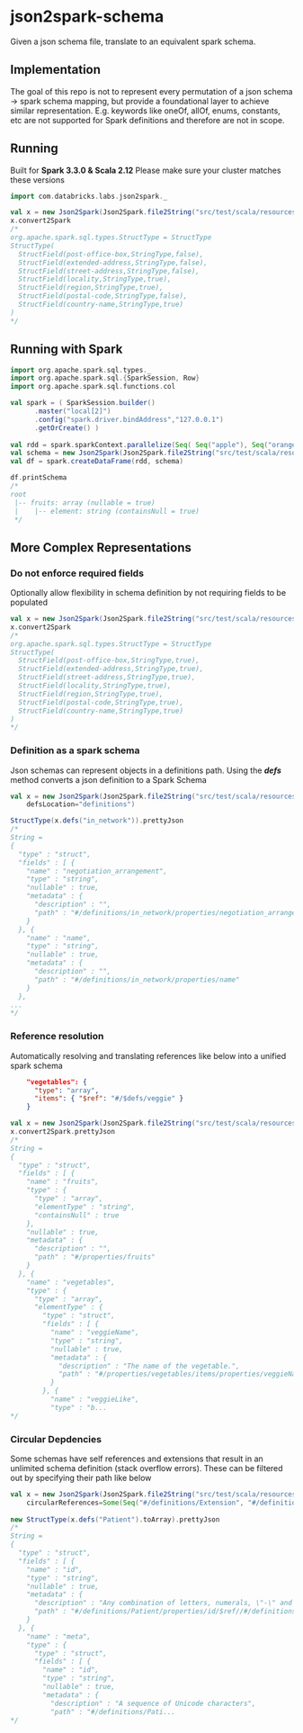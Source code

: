 # json2spark-schema
Given a json schema file, translate to an equivalent spark schema. 

## Implementation
The goal of this repo is not to represent every permutation of a json schema -> spark schema mapping, but provide a foundational layer to achieve similar representation. E.g. keywords like oneOf, allOf, enums, constants, etc are not supported for Spark definitions and therefore are not in scope. 


## Running

Built for **Spark 3.3.0 & Scala 2.12** Please make sure your cluster matches these versions

```scala
import com.databricks.labs.json2spark._ 

val x = new Json2Spark(Json2Spark.file2String("src/test/scala/resources/address.schema.json"))
x.convert2Spark
/*
org.apache.spark.sql.types.StructType = StructType
StructType(
  StructField(post-office-box,StringType,false), 
  StructField(extended-address,StringType,false), 
  StructField(street-address,StringType,false), 
  StructField(locality,StringType,true), 
  StructField(region,StringType,true), 
  StructField(postal-code,StringType,false), 
  StructField(country-name,StringType,true)
)
*/

```

## Running with Spark
```scala
import org.apache.spark.sql.types._
import org.apache.spark.sql.{SparkSession, Row}
import org.apache.spark.sql.functions.col

val spark = ( SparkSession.builder()
      .master("local[2]")
      .config("spark.driver.bindAddress","127.0.0.1") 
      .getOrCreate() )
      
val rdd = spark.sparkContext.parallelize(Seq( Seq("apple"), Seq("orange", "blueberry"), Seq("starfruit"), Seq("mango", "strawberry", "apple"))).map(row => Row(row))
val schema = new Json2Spark(Json2Spark.file2String("src/test/scala/resources/veggies.json")).convert2Spark
val df = spark.createDataFrame(rdd, schema)

df.printSchema
/*
root
 |-- fruits: array (nullable = true)
 |    |-- element: string (containsNull = true)
 */

```

## More Complex Representations 

### Do not enforce required fields
Optionally allow flexibility in schema definition by not requiring fields to be populated

```scala
val x = new Json2Spark(Json2Spark.file2String("src/test/scala/resources/address.schema.json"), enforceRequiredField=false)
x.convert2Spark
/*
org.apache.spark.sql.types.StructType = StructType
StructType(
  StructField(post-office-box,StringType,true), 
  StructField(extended-address,StringType,true), 
  StructField(street-address,StringType,true), 
  StructField(locality,StringType,true), 
  StructField(region,StringType,true), 
  StructField(postal-code,StringType,true), 
  StructField(country-name,StringType,true)
)
*/
```

### Definition as a spark schema
Json schemas can represent objects in a definitions path. Using the ***defs*** method converts a json definition to a Spark Schema

```scala
val x = new Json2Spark(Json2Spark.file2String("src/test/scala/resources/in-network-rates.json"), 
	defsLocation="definitions")

StructType(x.defs("in_network")).prettyJson
/*
String =
{
  "type" : "struct",
  "fields" : [ {
    "name" : "negotiation_arrangement",
    "type" : "string",
    "nullable" : true,
    "metadata" : {
      "description" : "",
      "path" : "#/definitions/in_network/properties/negotiation_arrangement"
    }
  }, {
    "name" : "name",
    "type" : "string",
    "nullable" : true,
    "metadata" : {
      "description" : "",
      "path" : "#/definitions/in_network/properties/name"
    }
  },
...
*/
```

### Reference resolution 
Automatically resolving and translating references like below into a unified spark schema

```json
    "vegetables": {
      "type": "array",
      "items": { "$ref": "#/$defs/veggie" }
    }
```

```scala
val x = new Json2Spark(Json2Spark.file2String("src/test/scala/resources/veggies.schema.json"))
x.convert2Spark.prettyJson
/*
String =
{
  "type" : "struct",
  "fields" : [ {
    "name" : "fruits",
    "type" : {
      "type" : "array",
      "elementType" : "string",
      "containsNull" : true
    },
    "nullable" : true,
    "metadata" : {
      "description" : "",
      "path" : "#/properties/fruits"
    }
  }, {
    "name" : "vegetables",
    "type" : {
      "type" : "array",
      "elementType" : {
        "type" : "struct",
        "fields" : [ {
          "name" : "veggieName",
          "type" : "string",
          "nullable" : true,
          "metadata" : {
            "description" : "The name of the vegetable.",
            "path" : "#/properties/vegetables/items/properties/veggieName"
          }
        }, {
          "name" : "veggieLike",
          "type" : "b...
*/	  
```

### Circular Depdencies 
Some schemas have self references and extensions that result in an unlimited schema definition (stack overflow errors). These can be filtered out by specifying their path like below

```scala
val x = new Json2Spark(Json2Spark.file2String("src/test/scala/resources/fhir.schema.json"), 
	circularReferences=Some(Seq("#/definitions/Extension", "#/definitions/Element", "#/definitions/Identifier", "#/definitions/Period","#/definitions/Reference")))
	
new StructType(x.defs("Patient").toArray).prettyJson
/*
String =
{
  "type" : "struct",
  "fields" : [ {
    "name" : "id",
    "type" : "string",
    "nullable" : true,
    "metadata" : {
      "description" : "Any combination of letters, numerals, \"-\" and \".\", with a length limit of 64 characters.  (This might be an integer, an unprefixed OID, UUID or any other identifier pattern that meets these constraints.)  Ids are case-insensitive.",
      "path" : "#/definitions/Patient/properties/id/$ref//#/definitions/id"
    }
  }, {
    "name" : "meta",
    "type" : {
      "type" : "struct",
      "fields" : [ {
        "name" : "id",
        "type" : "string",
        "nullable" : true,
        "metadata" : {
          "description" : "A sequence of Unicode characters",
          "path" : "#/definitions/Pati...
*/
```
